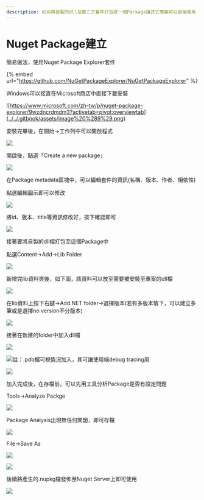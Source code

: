```yaml
---
description: 如何將自製的dll及第三方套件打包成一個Package讓其它專案可以直接使用
---
```


# Nuget Package建立

簡易做法，使用Nuget Package Explorer套件

{% embed url="https://github.com/NuGetPackageExplorer/NuGetPackageExplorer" %}

Windows可以接直在Microsoft商店中直接下載安裝

![https://www.microsoft.com/zh-tw/p/nuget-package-explorer/9wzdncrdmdm3?activetab=pivot:overviewtab](../../.gitbook/assets/image%20%289%29.png)

安裝完畢後，在開始→工作列中可以開啟程式

![](../../.gitbook/assets/image%20%2822%29.png)

開啟後，點選「Create a new package」

![](../../.gitbook/assets/image%20%28175%29.png)

在Package metadata區塊中，可以編輯套件的資訊\(名稱、版本、作者、相依性\)

點選編輯圖示即可以修改

![](../../.gitbook/assets/image%20%2856%29.png)

將id、版本、title等資訊修改好，按下確認即可

![](../../.gitbook/assets/image%20%2872%29.png)

接著要將自製的dll檔打包至這個Package中

點選Content→Add→Lib Folder

![](../../.gitbook/assets/image%20%287%29.png)

新增完lib資料夾後，如下圖，該資料可以放至需要被安裝至專案的dll檔

![](../../.gitbook/assets/image%20%2841%29.png)

在lib資料上按下右鍵→Add.NET folder→選擇版本\(若有多版本情下，可以建立多筆或是選擇no version不分版本\)

![](../../.gitbook/assets/image%20%2873%29.png)

接著在新建的folder中加入dll檔

![](../../.gitbook/assets/image%20%2829%29.png)

![&#x8A3B;&#xFF1A;.pdb&#x6A94;&#x53EF;&#x8996;&#x60C5;&#x6CC1;&#x52A0;&#x5165;&#xFF0C;&#x5176;&#x53EF;&#x8B93;&#x4F7F;&#x7528;&#x7AEF;debug tracing&#x7528;](../../.gitbook/assets/image%20%2895%29.png)

![](../../.gitbook/assets/image%20%28140%29.png)

加入完成後，在存檔前，可以先用工具分析Package是否有設定問題

Tools→Analyze Packge

![](../../.gitbook/assets/image%20%2877%29.png)

Package Analysis出現無任何問題，即可存檔

![](../../.gitbook/assets/image%20%28145%29.png)

File→Save As

![](../../.gitbook/assets/image%20%285%29.png)

![](../../.gitbook/assets/image%20%2892%29.png)

後續將產生的.nupkg檔發佈至Nuget Server上即可使用

![](../../.gitbook/assets/image%20%2861%29.png)

